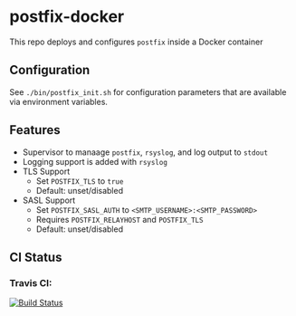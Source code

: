 # postfix-docker

This repo deploys and configures `postfix` inside a Docker container

## Configuration

See `./bin/postfix_init.sh` for configuration parameters that are available via environment variables.

## Features

* Supervisor to manaage `postfix`, `rsyslog`, and log output to `stdout`
* Logging support is added with `rsyslog`
* TLS Support
  * Set `POSTFIX_TLS` to `true`
  * Default: unset/disabled
* SASL Support
  * Set `POSTFIX_SASL_AUTH` to `<SMTP_USERNAME>:<SMTP_PASSWORD>`
  * Requires `POSTFIX_RELAYHOST` and `POSTFIX_TLS`
  * Default: unset/disabled

## CI Status

### Travis CI:
[![Build Status](https://travis-ci.org/sdelements/postfix-docker.svg?branch=master)](https://travis-ci.org/sdelements/postfix-docker)

